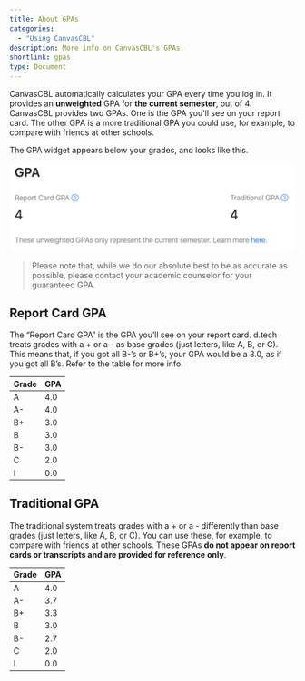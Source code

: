 ```yaml
---
title: About GPAs
categories:
  - "Using CanvasCBL"
description: More info on CanvasCBL's GPAs.
shortlink: gpas
type: Document
---
```


CanvasCBL automatically calculates your GPA every time you log in.
It provides an **unweighted** GPA for **the current semester**, out of 4.
CanvasCBL provides two GPAs. One is the GPA you'll see on your report card.
The other GPA is a more traditional GPA you could use, for example,
to compare with friends at other schools.

The GPA widget appears below your grades, and looks like this.

![GPA Widget](/images/2020-02-20-about-gpas-1.png)

> Please note that, while we do our absolute best to be as accurate as possible, 
> please contact your academic counselor for your guaranteed GPA.

## Report Card GPA

The “Report Card GPA” is the GPA you’ll see on your report card. 
d.tech treats grades with a + or a - as base grades (just letters, like A, B, or C).
This means that, if you got all B-’s or B+’s, your GPA would be a 3.0, as if you got all B’s.
Refer to the table for more info.

| Grade | GPA |
| ----- | --- |
| A | 4.0 |
| A- | 4.0 |
| B+ | 3.0 |
| B | 3.0 |
| B- | 3.0 |
| C | 2.0 |
| I | 0.0 |

## Traditional GPA

The traditional system treats grades with a + or a - differently than base grades (just letters, like A, B, or C).
You can use these, for example, to compare with friends at other schools.
These GPAs **do not appear on report cards or transcripts and are provided for reference only**.

| Grade | GPA |
| ----- | --- |
| A | 4.0 |
| A- | 3.7 |
| B+ | 3.3 |
| B | 3.0 |
| B- | 2.7 |
| C | 2.0 |
| I | 0.0 |